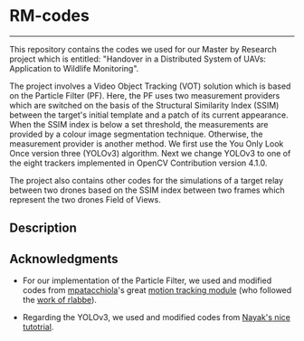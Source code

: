 # RM-codes
----------
This repository contains the codes we used for our Master by Research project which is entitled: "Handover in a Distributed System of UAVs: Application to Wildlife Monitoring".

The project involves a Video Object Tracking (VOT) solution which is based on the Particle Filter (PF). Here, the PF uses two measurement providers which are switched on the basis of the Structural Similarity Index (SSIM) between the target's initial template and a patch of its current appearance. When the SSIM index is below a set threshold, the measurements are provided by a colour image segmentation technique. Otherwise, the measurement provider is another method. We first use the You Only Look Once version three (YOLOv3) algorithm. Next we change YOLOv3 to one of the eight trackers implemented in OpenCV Contribution version 4.1.0. 

The project also contains other codes for the simulations of a target relay between two drones based on the SSIM index between two frames which represent the two drones Field of Views.


Description
-----------

Acknowledgments 
----------------
- For our implementation of the Particle Filter, we used and modified codes from [mpatacchiola](https://github.com/mpatacchiola)'s great [motion tracking module](https://github.com/mpatacchiola/deepgaze/blob/master/deepgaze/motion_tracking.py) (who followed the [work of rlabbe](https://github.com/rlabbe/Kalman-and-Bayesian-Filters-in-Python)).

- Regarding the YOLOv3, we used and modified codes from [Nayak's nice tutotrial](https://www.learnopencv.com/deep-learning-based-object-detection-using-yolov3-with-opencv-python-c/).
